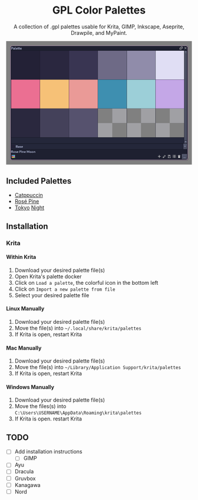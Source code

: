 <h1 align="center">GPL Color Palettes</h1>
<p align="center">A collection of .gpl palettes usable for Krita, GIMP, Inkscape, Aseprite, Drawpile, and MyPaint.</p>

![rose pine moon palette screenshot](assets/rose-pine-moon.png)

## Included Palettes

- [Catppuccin](https://catppuccin.com/)
- [Rosé Pine](https://rosepinetheme.com/)
- [Tokyo](https://github.com/enkia/tokyo-night-vscode-theme) [Night](https://github.com/folke/tokyonight.nvim)

## Installation

### Krita

#### Within Krita

1. Download your desired palette file(s)
2. Open Krita's palette docker
3. Click on `Load a palette`, the colorful icon in the bottom left
4. Click on `Import a new palette from file`
5. Select your desired palette file

#### Linux Manually

1. Download your desired palette file(s)
2. Move the file(s) into `~/.local/share/krita/palettes`
3. If Krita is open, restart Krita

#### Mac Manually

1. Download your desired palette file(s)
2. Move the file(s) into `~/Library/Application Support/krita/palettes`
3. If Krita is open, restart Krita

#### Windows Manually

1. Download your desired palette file(s)
2. Move the files(s) into `C:\Users\USERNAME\AppData\Roaming\krita\palettes`
3. If Krita is open. restart Krita

## TODO

- [ ] Add installation instructions
  - [ ] GIMP
- [ ] Ayu
- [ ] Dracula
- [ ] Gruvbox
- [ ] Kanagawa
- [ ] Nord
